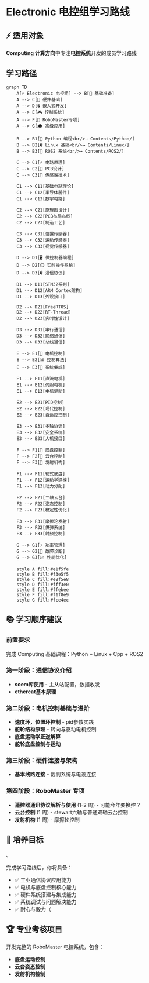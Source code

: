  # Electronic 电控组学习路线

## ⚡ 适用对象

**Computing 计算方向**中专注**电控系统**开发的成员学习路线

## 学习路径

```mermaid
graph TD
    A[⚡ Electronic 电控组] --> B[🔰 基础准备]
    A --> C[🔧 硬件基础]
    A --> D[� 嵌入式开发]
    A --> E[🎮 控制系统]
    A --> F[🤖 RoboMaster专项]
    A --> G[🎓 高级应用]

    B --> B1[📄 Python 编程<br/>→ Contents/Python/]
    B --> B2[� Linux 基础<br/>→ Contents/Linux/]
    B --> B3[🤖 ROS2 系统<br/>→ Contents/ROS2/]

    C --> C1[⚡ 电路原理]
    C --> C2[🔌 PCB设计]
    C --> C3[📡 传感器技术]

    C1 --> C11[基础电路理论]
    C1 --> C12[半导体器件]
    C1 --> C13[数字电路]

    C2 --> C21[原理图设计]
    C2 --> C22[PCB布局布线]
    C2 --> C23[制造工艺]

    C3 --> C31[位置传感器]
    C3 --> C32[运动传感器]
    C3 --> C33[视觉传感器]

    D --> D1[🖥️ 微控制器编程]
    D --> D2[⏱️ 实时操作系统]
    D --> D3[� 通信协议]

    D1 --> D11[STM32系列]
    D1 --> D12[ARM Cortex架构]
    D1 --> D13[外设接口]

    D2 --> D21[FreeRTOS]
    D2 --> D22[RT-Thread]
    D2 --> D23[实时性设计]

    D3 --> D31[串行通信]
    D3 --> D32[网络通信]
    D3 --> D33[总线通信]

    E --> E1[🔄 电机控制]
    E --> E2[📊 控制算法]
    E --> E3[🔗 系统集成]

    E1 --> E11[直流电机]
    E1 --> E12[伺服电机]
    E1 --> E13[电机驱动]

    E2 --> E21[PID控制]
    E2 --> E22[现代控制]
    E2 --> E23[自适应控制]

    E3 --> E31[多轴协调]
    E3 --> E32[安全系统]
    E3 --> E33[人机接口]

    F --> F1[🚗 底盘控制]
    F --> F2[🎯 云台控制]
    F --> F3[🔫 发射机构]

    F1 --> F11[轮式底盘]
    F1 --> F12[运动学建模]
    F1 --> F13[动力分配]

    F2 --> F21[二轴云台]
    F2 --> F22[姿态控制]
    F2 --> F23[稳定性优化]

    F3 --> F31[摩擦轮发射]
    F3 --> F32[供弹系统]
    F3 --> F33[射频控制]

    G --> G1[⚡ 功率管理]
    G --> G2[🔧 故障诊断]
    G --> G3[📈 性能优化]

    style A fill:#e1f5fe
    style B fill:#f3e5f5
    style C fill:#e8f5e8
    style D fill:#fff3e0
    style E fill:#ffebee
    style F fill:#f1f8e9
    style G fill:#fce4ec
```

## 📚 学习顺序建议

### 前置要求

完成 Computing 基础课程：Python + Linux + Cpp + ROS2

### 第一阶段：通信协议介绍 
- **soem库使用**  - 主从站配置，数据收发
- **ethercat基本原理**

### 第二阶段：电机控制基础与进阶
- **速度环，位置环控制** - pid参数实践
- **舵轮结构原理** - 转向与驱动电机控制
- **底盘运动学正逆解算**
- **舵轮底盘控制与运动** 

### 第三阶段：硬件连接与架构 
- **基本线路连接** - 裁判系统与电设连接 

### 第四阶段：RoboMaster 专项 
- **遥控器通讯协议解析与使用** (1-2 周) - 可能今年要换控？
- **云台控制** (1 周) - stewart六轴与普通双轴云台控制
- **发射机构** (1 周) - 摩擦轮控制


## 🎯 培养目标
、

完成学习路线后，你将具备：

- ✅ 工业通信协议应用能力
- ✅ 电机与底盘控制核心能力
- ✅ 硬件系统搭建与集成能力
- ✅ 系统调试与问题解决能力
- ✅ 耐心与毅力（

## 🏆 专业考核项目

开发完整的 RoboMaster 电控系统，包含：

- **底盘运动控制**
- **云台姿态控制**
- **发射机构控制**

